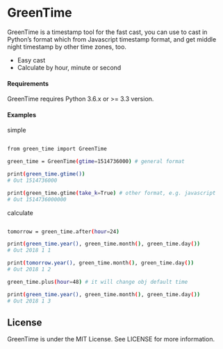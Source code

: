 # GreenTime

GreenTime is a timestamp tool for the fast cast, you can use to cast in Python’s format which from Javascript timestamp format, and get middle night timestamp by other time zones, too.

  - Easy cast
  - Calculate by hour, minute or second

#### Requirements

GreenTime requires Python 3.6.x or >= 3.3 version.

#### Examples

simple
```sh

from green_time import GreenTime

green_time = GreenTime(gtime=1514736000) # general format

print(green_time.gtime())
# Out 1514736000

print(green_time.gtime(take_k=True) # other format, e.g. javascript
# Out 1514736000000

```

calculate
```sh

tomorrow = green_time.after(hour=24)

print(green_time.year(), green_time.month(), green_time.day())
# Out 2018 1 1

print(tomorrow.year(), green_time.month(), green_time.day())
# Out 2018 1 2

green_time.plus(hour=48) # it will change obj default time

print(green_time.year(), green_time.month(), green_time.day())
# Out 2018 1 3

```

License
----

GreenTime is under the MIT License. See LICENSE for more information.
